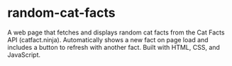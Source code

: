 # random-cat-facts
A web page that fetches and displays random cat facts from the Cat Facts API (catfact.ninja). Automatically shows a new fact on page load and includes a button to refresh with another fact. Built with HTML, CSS, and JavaScript.
